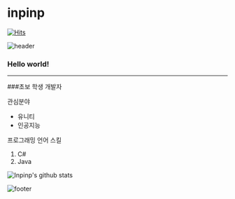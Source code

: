 # inpinp&nbsp;
[![Hits](https://hits.seeyoufarm.com/api/count/incr/badge.svg?url=https%3A%2F%2Fgithub.com%2Finpinp&count_bg=%2379C83D&title_bg=%23555555&icon=unity.svg&icon_color=%23E7E7E7&title=hits&edge_flat=true)](https://hits.seeyoufarm.com)


![header](https://capsule-render.vercel.app/api?type=wave&color=gradient&height=300&section=header&text=Inpinp's%20Github&fontSize=40)

### Hello world!&nbsp;
---
###초보 학생 개발자

관심분야

* 유니티
* 인공지능

프로그래밍 언어 스킬

1. C#
2. Java

![Inpinp's github stats](https://github-readme-stats.vercel.app/api?username=inpinp&show_icons=true)




![footer](https://capsule-render.vercel.app/api?type=wave&color=gradient&height=150&section=footer)
